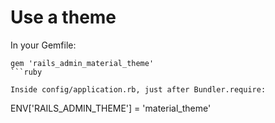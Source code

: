 
# Use a theme

In your Gemfile:

```
gem 'rails_admin_material_theme'
```ruby

Inside config/application.rb, just after Bundler.require:

```
ENV['RAILS_ADMIN_THEME'] = 'material_theme'
```ruby